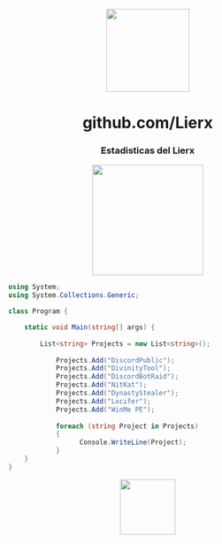 <p align="center">
  <img height="150" src="https://cdn.discordapp.com/attachments/923062951882158130/1101921964081287218/IMG_20230429_132354.jpg">
</p>
<h1 align="center">github.com/Lierx</h1>
<h3 align="center">Estadisticas del Lierx</h3>
<p align="center">
  <a href="https://github.com/Lierx"><img height="200" src="https://github-readme-stats.vercel.app/api?username=Lierx&show_icons=true&theme=transparent"></a>
</p>

```csharp
using System;
using System.Collections.Generic;

class Program {

    static void Main(string[] args) {
    
        List<string> Projects = new List<string>();
        
            Projects.Add("DiscordPublic");
            Projects.Add("DivinityTool");
            Projects.Add("DiscordBotRaid");
            Projects.Add("NitKat");
            Projects.Add("DynastyStealer");
            Projects.Add("Lxcifer");
            Projects.Add("WinMe PE");
            
            foreach (string Project in Projects) 
            {
                  Console.WriteLine(Project);
            }
    }
}
```

<p align="center">
  <a href="https://discord.gg/krwSNHH3fc"><img height="100" src="https://cdn.discordapp.com/attachments/923062951882158130/1101926827481645226/discord.png">
</p>
